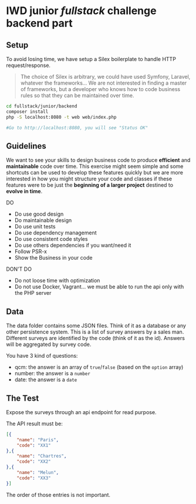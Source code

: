 # IWD junior *fullstack* challenge backend part

## Setup

To avoid losing time, we have setup a Silex boilerplate to handle HTTP
request/response.

> The choice of Silex is arbitrary, we could have used Symfony, Laravel,
> whatever the frameworks... We are not interested in finding a master of
> frameworks, but a developer who knows how to code business rules so that they
> can be maintained over time.

```bash
cd fullstack/junior/backend
composer install
php -S localhost:8080 -t web web/index.php

#Go to http://localhost:8080, you will see "Status OK"
```

## Guidelines

We want to see your skills to design business code to produce **efficient** and
**maintainable** code over time. This exercise might seem simple and some
shortcuts can be used to develop these features quickly but we are more
interested in how you might structure your code and classes if these features
were to be just the **beginning of a larger project** destined to **evolve in
time**.

DO
* Do use good design
* Do maintainable design
* Do use unit tests
* Do use dependency management
* Do use consistent code styles
* Do use others dependencies if you want/need it
* Follow PSR-x
* Show the Business in your code

DON'T DO
* Do not loose time with optimization
* Do not use Docker, Vagrant... we must be able to run the api only with the PHP server

## Data

The data folder contains some JSON files. Think of it as a database or any other
persistence system.  This is a list of survey answers by a sales man. Different
surveys are identified by the code (think of it as the id). Answers will be
aggregated by survey code.

You have 3 kind of questions:
* qcm: the answer is an array of `true`/`false` (based on the `option` array)
* number: the answer is a `number`
* date: the answer is a `date`

## The Test

Expose the surveys through an api endpoint for read purpose.

The API result must be:
```JSON
[{
    "name": "Paris",
    "code": "XX1"
},{
    "name": "Chartres",
    "code": "XX2"
},{
    "name": "Melun",
    "code": "XX3"
}]
```

The order of those entries is not important.
